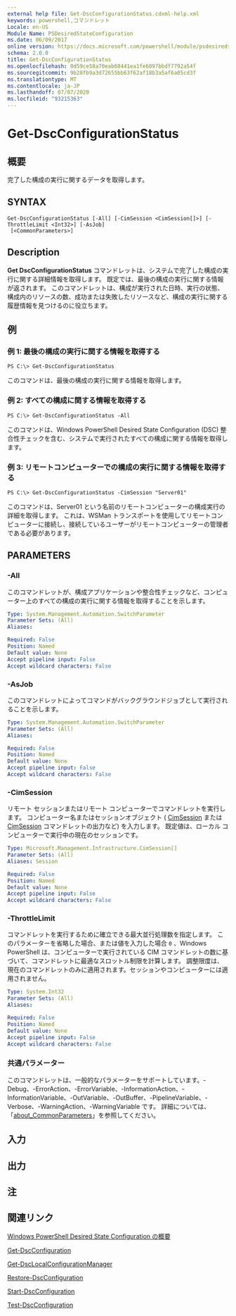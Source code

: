 ```yaml
---
external help file: Get-DscConfigurationStatus.cdxml-help.xml
keywords: powershell,コマンドレット
Locale: en-US
Module Name: PSDesiredStateConfiguration
ms.date: 06/09/2017
online version: https://docs.microsoft.com/powershell/module/psdesiredstateconfiguration/get-dscconfigurationstatus?view=powershell-5.1&WT.mc_id=ps-gethelp
schema: 2.0.0
title: Get-DscConfigurationStatus
ms.openlocfilehash: 0d59ce58a70eab68441ea1fe6097bbdf7792a54f
ms.sourcegitcommit: 9b28fb9a3d72655bb63f62af18b3a5af6a05cd3f
ms.translationtype: MT
ms.contentlocale: ja-JP
ms.lasthandoff: 07/07/2020
ms.locfileid: "93215363"
---
```

# Get-DscConfigurationStatus

## 概要
完了した構成の実行に関するデータを取得します。

## SYNTAX

```
Get-DscConfigurationStatus [-All] [-CimSession <CimSession[]>] [-ThrottleLimit <Int32>] [-AsJob]
 [<CommonParameters>]
```

## Description
**Get DscConfigurationStatus** コマンドレットは、システムで完了した構成の実行に関する詳細情報を取得します。
既定では、最後の構成の実行に関する情報が返されます。
このコマンドレットは、構成が実行された日時、実行の状態、構成内のリソースの数、成功または失敗したリソースなど、構成の実行に関する履歴情報を見つけるのに役立ちます。

## 例

### 例 1: 最後の構成の実行に関する情報を取得する

```
PS C:\> Get-DscConfigurationStatus
```

このコマンドは、最後の構成の実行に関する情報を取得します。

### 例 2: すべての構成に関する情報を取得する

```
PS C:\> Get-DscConfigurationStatus -All
```

このコマンドは、Windows PowerShell Desired State Configuration (DSC) 整合性チェックを含む、システムで実行されたすべての構成に関する情報を取得します。

### 例 3: リモートコンピューターでの構成の実行に関する情報を取得する

```
PS C:\> Get-DscConfigurationStatus -CimSession "Server01"
```

このコマンドは、Server01 という名前のリモートコンピューターの構成実行の詳細を取得します。
これは、WSMan トランスポートを使用してリモートコンピューターに接続し、接続しているユーザーがリモートコンピューターの管理者である必要があります。

## PARAMETERS

### -All
このコマンドレットが、構成アプリケーションや整合性チェックなど、コンピューター上のすべての構成の実行に関する情報を取得することを示します。

```yaml
Type: System.Management.Automation.SwitchParameter
Parameter Sets: (All)
Aliases:

Required: False
Position: Named
Default value: None
Accept pipeline input: False
Accept wildcard characters: False
```

### -AsJob
このコマンドレットによってコマンドがバックグラウンドジョブとして実行されることを示します。

```yaml
Type: System.Management.Automation.SwitchParameter
Parameter Sets: (All)
Aliases:

Required: False
Position: Named
Default value: None
Accept pipeline input: False
Accept wildcard characters: False
```

### -CimSession
リモート セッションまたはリモート コンピューターでコマンドレットを実行します。
コンピューター名またはセッションオブジェクト ( [CimSession](/powershell/module/cimcmdlets/new-cimsession) または [CimSession](/powershell/module/cimcmdlets/get-cimsession) コマンドレットの出力など) を入力します。
既定値は、ローカル コンピューターで実行中の現在のセッションです。

```yaml
Type: Microsoft.Management.Infrastructure.CimSession[]
Parameter Sets: (All)
Aliases: Session

Required: False
Position: Named
Default value: None
Accept pipeline input: False
Accept wildcard characters: False
```

### -ThrottleLimit
コマンドレットを実行するために確立できる最大並行処理数を指定します。
このパラメーターを省略した場合、または値を入力した場合 `0` 、Windows PowerShell は、コンピューターで実行されている CIM コマンドレットの数に基づいて、コマンドレットに最適なスロットル制限を計算します。
調整限度は、現在のコマンドレットのみに適用されます。セッションやコンピューターには適用されません。

```yaml
Type: System.Int32
Parameter Sets: (All)
Aliases:

Required: False
Position: Named
Default value: None
Accept pipeline input: False
Accept wildcard characters: False
```

### 共通パラメーター
このコマンドレットは、一般的なパラメーターをサポートしています。-Debug、-ErrorAction、-ErrorVariable、-InformationAction、-InformationVariable、-OutVariable、-OutBuffer、-PipelineVariable、-Verbose、-WarningAction、-WarningVariable です。 詳細については、「[about_CommonParameters](https://go.microsoft.com/fwlink/?LinkID=113216)」を参照してください。

## 入力

## 出力

## 注

## 関連リンク

[Windows PowerShell Desired State Configuration の概要](/powershell/scripting/dsc/overview/dscforengineers)

[Get-DscConfiguration](Get-DscConfiguration.md)

[Get-DscLocalConfigurationManager](Get-DscLocalConfigurationManager.md)

[Restore-DscConfiguration](Restore-DscConfiguration.md)

[Start-DscConfiguration](Start-DscConfiguration.md)

[Test-DscConfiguration](Test-DscConfiguration.md)
